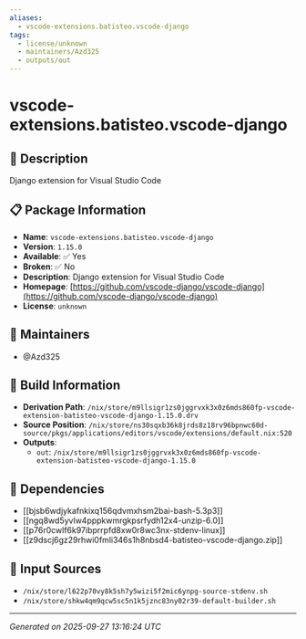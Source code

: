 ```yaml
---
aliases:
  - vscode-extensions.batisteo.vscode-django
tags:
  - license/unknown
  - maintainers/Azd325
  - outputs/out
---
```


# vscode-extensions.batisteo.vscode-django

## 📝 Description

Django extension for Visual Studio Code

## 📋 Package Information

- **Name**: `vscode-extensions.batisteo.vscode-django`
- **Version**: `1.15.0`
- **Available**: ✅ Yes
- **Broken**: ✅ No
- **Description**: Django extension for Visual Studio Code
- **Homepage**: [https://github.com/vscode-django/vscode-django](https://github.com/vscode-django/vscode-django)
- **License**: `unknown`
## 👥 Maintainers

- @Azd325


## 🔧 Build Information

- **Derivation Path**: `/nix/store/m9llsigr1zs0jggrvxk3x0z6mds860fp-vscode-extension-batisteo-vscode-django-1.15.0.drv`
- **Source Position**: `/nix/store/ns30sqxb36k8jrds8z18rv96bpnwc60d-source/pkgs/applications/editors/vscode/extensions/default.nix:520`
- **Outputs**:
  - `out`:  `/nix/store/m9llsigr1zs0jggrvxk3x0z6mds860fp-vscode-extension-batisteo-vscode-django-1.15.0`

## 🔗 Dependencies

- [[bjsb6wdjykafnkixq156qdvmxhsm2bai-bash-5.3p3]]
- [[ngq8wd5yvlw4pppkwmrgkpsrfydh12x4-unzip-6.0]]
- [[p76r0cwlf6k97ibprrpfd8xw0r8wc3nx-stdenv-linux]]
- [[z9dscj6gz29rhwi0fmli346s1h8nbsd4-batisteo-vscode-django.zip]]

## 📁 Input Sources

- `/nix/store/l622p70vy8k5sh7y5wizi5f2mic6ynpg-source-stdenv.sh`
- `/nix/store/shkw4qm9qcw5sc5n1k5jznc83ny02r39-default-builder.sh`

---
*Generated on 2025-09-27 13:16:24 UTC*
